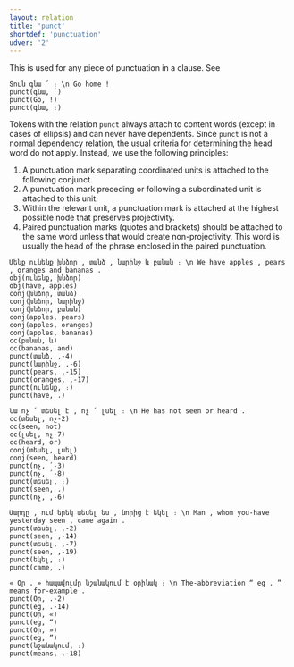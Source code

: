 ```yaml
---
layout: relation
title: 'punct'
shortdef: 'punctuation'
udver: '2'
---
```


This is used for any piece of punctuation in a clause.
See

~~~ sdparse
Տուն գնա ՛ ։ \n Go home !
punct(գնա, ՛)
punct(Go, !)
punct(գնա, ։)
~~~

Tokens with the relation `punct` always attach to content words (except in cases of ellipsis) and can never have dependents.
Since `punct` is not a normal dependency relation, the usual criteria for determining the head word do not apply.
Instead, we use the following principles:

1. A punctuation mark separating coordinated units is attached to the following conjunct.
2. A punctuation mark preceding or following a subordinated unit is attached to this unit.
3. Within the relevant unit, a punctuation mark is attached at the highest possible node that preserves projectivity.
4. Paired punctuation marks (quotes and brackets) should be attached to the same word unless that would create non-projectivity. This word is usually the head of the phrase enclosed in the paired punctuation.

~~~ sdparse
Մենք ունենք խնձոր , տանձ , նարինջ և բանան ։ \n We have apples , pears , oranges and bananas .
obj(ունենք, խնձոր)
obj(have, apples)
conj(խնձոր, տանձ)
conj(խնձոր, նարինջ)
conj(խնձոր, բանան)
conj(apples, pears)
conj(apples, oranges)
conj(apples, bananas)
cc(բանան, և)
cc(bananas, and)
punct(տանձ, ,-4)
punct(նարինջ, ,-6)
punct(pears, ,-15)
punct(oranges, ,-17)
punct(ունենք, ։)
punct(have, .)
~~~

~~~ sdparse
Նա ոչ ՛ տեսել է , ոչ ՛ լսել ։ \n He has not seen or heard .
cc(տեսել, ոչ-2)
cc(seen, not)
cc(լսել, ոչ-7)
cc(heard, or)
conj(տեսել, լսել)
conj(seen, heard)
punct(ոչ, ՛-3)
punct(ոչ, ՛-8)
punct(տեսել, ։)
punct(seen, .)
punct(ոչ, ,-6)
~~~

~~~ sdparse
Մարդը , ում երեկ տեսել ես , նորից է եկել ։ \n Man , whom you-have yesterday seen , came again .
punct(տեսել, ,-2)
punct(seen, ,-14)
punct(տեսել, ,-7)
punct(seen, ,-19)
punct(եկել, ։)
punct(came, .)
~~~

~~~ sdparse
« Օր . » հապավումը նշանակում է օրինակ ։ \n The-abbreviation “ eg . ” means for-example .
punct(Օր, .-2)
punct(eg, .-14)
punct(Օր, «)
punct(eg, “)
punct(Օր, »)
punct(eg, ”)
punct(նշանակում, ։)
punct(means, .-18)
~~~
